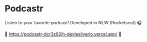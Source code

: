 # Podcastr
Listen to your favorite podcast! Developed in NLW (Rocketseat) 🎧

🚀 https://podcastr-dcr3z62jh-devlesilverio.vercel.app/ 🚀
